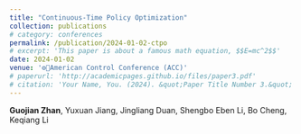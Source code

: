 ```yaml
---
title: "Continuous-Time Policy Optimization"
collection: publications
# category: conferences
permalink: /publication/2024-01-02-ctpo
# excerpt: 'This paper is about a famous math equation, $$E=mc^2$$'
date: 2024-01-02
venue: '⚙️🧠American Control Conference (ACC)'
# paperurl: 'http://academicpages.github.io/files/paper3.pdf'
# citation: 'Your Name, You. (2024). &quot;Paper Title Number 3.&quot; <i>GitHub Journal of Bugs</i>. 1(3).'
---
```


**Guojian Zhan**, Yuxuan Jiang, Jingliang Duan, Shengbo Eben Li, Bo Cheng, Keqiang Li

